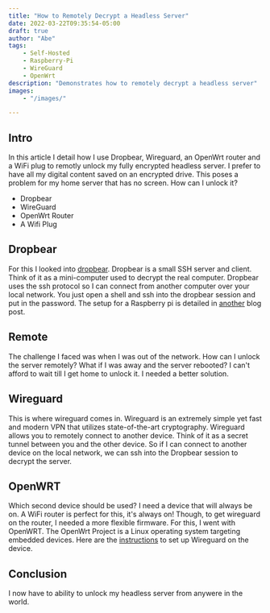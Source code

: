 ```yaml
---
title: "How to Remotely Decrypt a Headless Server"
date: 2022-03-22T09:35:54-05:00
draft: true
author: "Abe"
tags:
    - Self-Hosted
    - Raspberry-Pi
    - WireGuard
    - OpenWrt
description: "Demonstrates how to remotely decrypt a headless server"
images:
    - "/images/"

---
```


## Intro
In this article I detail how I use Dropbear, Wireguard, an OpenWrt router and a WiFi plug to remotly unlock my fully encrypted headless server.
I prefer to have all my digital content saved on an encrypted drive.
This poses a problem for my home server that has no screen.
How can I unlock it?

- Dropbear
- WireGuard
- OpenWrt Router
- A Wifi Plug

## Dropbear

For this I looked into [dropbear](https://matt.ucc.asn.au/dropbear/dropbear.html).
Dropbear is a small SSH server and client.
Think of it as a mini-computer used to decrypt the real computer.
Dropbear uses the ssh protocol so I can connect from another computer over your local network.
You just open a shell and ssh into the dropbear session and put in the password.
The setup for a Raspberry pi is detailed in [another](https://habet.dev/blog/raspberry-pi-encrypted-boot-with-ssh/) blog post.

## Remote

The challenge I faced was when I was out of the network.
How can I unlock the server remotely?
What if I was away and the server rebooted?
I can't afford to wait till I get home to unlock it.
I needed a better solution.

## Wireguard

This is where wireguard comes in.
Wireguard is an extremely simple yet fast and modern VPN that utilizes state-of-the-art cryptography.
Wireguard allows you to remotely connect to another device.
Think of it as a secret tunnel between you and the other device.
So if I can connect to another device on the local network, we can ssh into the Dropbear session to decrypt the server.

## OpenWRT

Which second device should be used?
I need a device that will always be on.
A WiFi router is perfect for this, it's always on!
Though, to get wireguard on the router, I needed a more flexible firmware.
For this, I went with OpenWRT.
The OpenWrt Project is a Linux operating system targeting embedded devices.
Here are the [instructions](https://openwrt.org/docs/guide-user/services/vpn/wireguard/automated) to set up Wireguard on the device.


## Conclusion
I now have to ability to unlock my headless server from anywere in the world.

